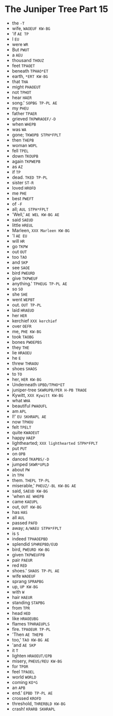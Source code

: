 # The Juniper Tree Part 15

* the `-T`
* wife, `WAOEUF KW-BG`
* 'if `AE TP`
* I `EU`
* were `WR`
* But `PWUT`
* a `AEU`
* thousand `THOUZ`
* feet `TPAOET`
* beneath `TPHAO*ET`
* earth, `*ERT KW-BG`
* that `THA`
* might `PHAOEUT`
* not `TPHOT`
* hear `HAER`
* song.' `SOPBG TP-PL AE`
* my `PHEU`
* father `TPAER`
* grieved `TKPWRAOEF/-D`
* when `WHEPB`
* was `WA`
* gone; `TKWOPB STPH*FPLT`
* then `THEPB`
* woman `WOPL`
* fell `TPEL`
* down `TKOUPB`
* again `TKPWEPB`
* as `AZ`
* if `TP`
* dead. `TKED TP-PL`
* sister `ST-R`
* loved `HROFD`
* me `PHE`
* best `PWEFT`
* of `-F`
* all; `AUL STPH*FPLT`
* 'Well,' `AE WEL KW-BG AE`
* said `SAEUD`
* little `HREUL`
* Marleen, `XXX Marleen KW-BG`
* 'I `AE EU`
* will `HR`
* go `TKPW`
* out `OUT`
* too `TAO`
* and `SKP`
* see `SAOE`
* bird `PWEURD`
* give `TKPWEUF`
* anything.' `TPHEUG TP-PL AE`
* so `SO`
* she `SHE`
* went `WEPBT`
* out. `OUT TP-PL`
* laid `HRAEUD`
* her `HER`
* kerchief `XXX kerchief`
* over `OEFR`
* me, `PHE KW-BG`
* took `TAOBG`
* bones `PWOEPBS`
* they `THE`
* lie `HRAOEU`
* he `E`
* threw `THRAOU`
* shoes `SHAOS`
* to `TO`
* her, `HER KW-BG`
* Underneath `UPBD/TPHO*ET`
* juniper-tree `SKWRUPB/PER H-PB TRAOE`
* Kywitt, `XXX Kywitt KW-BG`
* what `WHA`
* beautiful `PWAOUFL`
* am `APL`
* I!' `EU SKHRAPL AE`
* now `TPHOU`
* felt `TPELT`
* quite `KWAOEUT`
* happy `HAEP`
* lighthearted; `XXX lighthearted STPH*FPLT`
* put `PUT`
* on `OPB`
* danced `TKAPBS/-D`
* jumped `SKWR*UPLD`
* about `PW`
* in `TPH`
* them. `THEPL TP-PL`
* miserable,' `PHEUZ/-BL KW-BG AE`
* said, `SAEUD KW-BG`
* 'when `AE WHEPB`
* came `KAEUPL`
* out, `OUT KW-BG`
* has `HAS`
* all `AUL`
* passed `PAFD`
* away; `A/WAEU STPH*FPLT`
* is `S`
* indeed `TPHAOEPBD`
* splendid `SPHREPBD/EUD`
* bird, `PWEURD KW-BG`
* given `TKPWEUFPB`
* pair `PAEUR`
* red `RED`
* shoes.' `SHAOS TP-PL AE`
* wife `WAOEUF`
* sprang `SPRAPBG`
* up, `UP KW-BG`
* with `W`
* hair `HAEUR`
* standing `STAPBG`
* from `TPR`
* head `HED`
* like `HRAOEUBG`
* flames `TPHRAEUPLS`
* fire. `TPAOEUR TP-PL`
* 'Then `AE THEPB`
* too,' `TAO KW-BG AE`
* 'and `AE SKP`
* it `T`
* lighten `HRAOEUT/EPB`
* misery, `PHEUS/REU KW-BG`
* for `TPOR`
* feel `TPAOEL`
* world `WORLD`
* coming `KO*G`
* an `APB`
* end.' `EPBD TP-PL AE`
* crossed `KROFD`
* threshold, `THRERBLD KW-BG`
* crash! `KRARB SKHRAPL`
